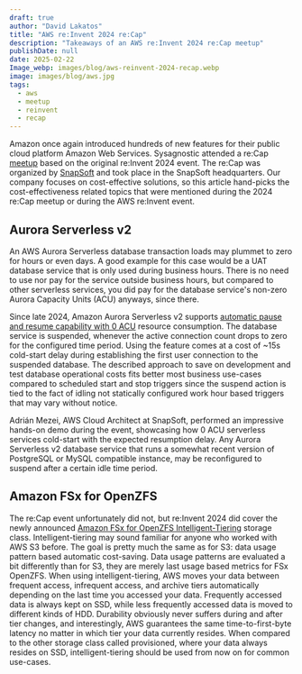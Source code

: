 ```yaml
---
draft: true
author: "David Lakatos"
title: "AWS re:Invent 2024 re:Cap"
description: "Takeaways of an AWS re:Invent 2024 re:Cap meetup"
publishDate: null
date: 2025-02-22
Image_webp: images/blog/aws-reinvent-2024-recap.webp
image: images/blog/aws.jpg
tags:
  - aws
  - meetup
  - reinvent
  - recap
---
```


Amazon once again introduced hundreds of new features for their public cloud platform Amazon Web Services. Sysagnostic attended a re:Cap [meetup](https://www.meetup.com/aws-serverless-budapest/events/305715582/) based on the original re:Invent 2024 event. The re:Cap was organized by [SnapSoft](https://snapsoft.io/) and took place in the SnapSoft headquarters. Our company focuses on cost-effective solutions, so this article hand-picks the cost-effectiveness related topics that were mentioned during the 2024 re:Cap meetup or during the AWS re:Invent event.

## Aurora Serverless v2
An AWS Aurora Serverless database transaction loads may plummet to zero for hours or even days. A good example for this case would be a UAT database service that is only used during business hours. There is no need to use nor pay for the service outside business hours, but compared to other serverless services, you did pay for the database service's non-zero Aurora Capacity Units (ACU) anyways, since there.

Since late 2024, Amazon Aurora Serverless v2 supports [automatic pause and resume capability with 0 ACU](https://aws.amazon.com/blogs/database/introducing-scaling-to-0-capacity-with-amazon-aurora-serverless-v2/) resource consumption. The database service is suspended, whenever the active connection count drops to zero for the configured time period. Using the feature comes at a cost of ~15s cold-start delay during establishing the first user connection to the suspended database. The described approach to save on development and test database operational costs fits better most business use-cases compared to scheduled start and stop triggers since the suspend action is tied to the fact of idling not statically configured work hour based triggers that may vary without notice.

Adrián Mezei, AWS Cloud Architect at SnapSoft, performed an impressive hands-on demo during the event, showcasing how 0 ACU serverless services cold-start with the expected resumption delay. Any Aurora Serverless v2 database service that runs a somewhat recent version of PostgreSQL or MySQL compatible instance, may be reconfigured to suspend after a certain idle time period.

## Amazon FSx for OpenZFS
The re:Cap event unfortunately did not, but re:Invent 2024 did cover the newly announced [Amazon FSx for OpenZFS Intelligent-Tiering](https://aws.amazon.com/blogs/aws/announcing-amazon-fsx-intelligent-tiering-a-new-storage-class-for-fsx-for-openzfs/) storage class. Intelligent-tiering may sound familiar for anyone who worked with AWS S3 before. The goal is pretty much the same as for S3: data usage pattern based automatic cost-saving. Data usage patterns are evaluated a bit differently than for S3, they are merely last usage based metrics for FSx OpenZFS. When using intelligent-tiering, AWS moves your data between frequent access, infrequent access, and archive tiers automatically depending on the last time you accessed your data. Frequently accessed data is always kept on SSD, while less frequently accessed data is moved to different kinds of HDD. Durability obviously never suffers during and after tier changes, and interestingly, AWS guarantees the same time-to-first-byte latency no matter in which tier your data currently resides. When compared to the other storage class called provisioned, where your data always resides on SSD, intelligent-tiering should be used from now on for common use-cases.

